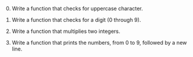 0.	Write a function that checks for uppercase character.

1.	Write a function that checks for a digit (0 through 9).

2.	Write a function that multiplies two integers.

3.	Write a function that prints the numbers, from 0 to 9, followed by a new line.

